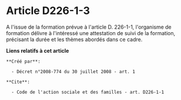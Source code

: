 # Article D226-1-3

A l'issue de la formation prévue à l'article D. 226-1-1, l'organisme de formation délivre à l'intéressé une attestation de
suivi de la formation, précisant la durée et les thèmes abordés dans ce cadre.

**Liens relatifs à cet article**

	**Créé par**:

	  - Décret n°2008-774 du 30 juillet 2008 - art. 1

	**Cite**:

	  - Code de l'action sociale et des familles - art. D226-1-1
